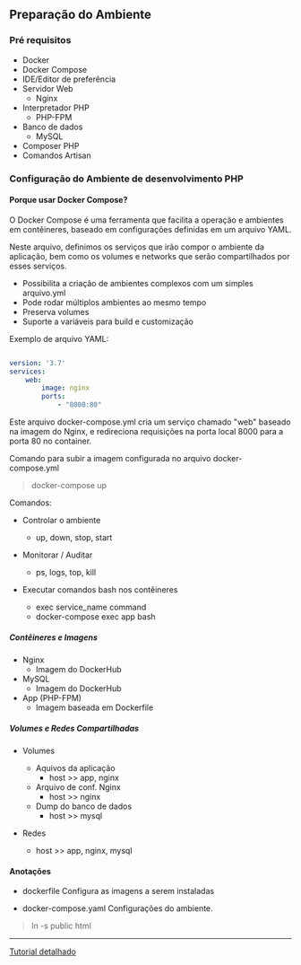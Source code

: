 ## Preparação do Ambiente

### Pré requisitos

- Docker
- Docker Compose
- IDE/Editor de preferência
- Servidor Web
    - Nginx
- Interpretador PHP
    - PHP-FPM
- Banco de dados
    - MySQL
- Composer PHP
- Comandos Artisan


### Configuração do Ambiente de desenvolvimento PHP

#### Porque usar Docker Compose?

O Docker Compose é uma ferramenta que facilita a operação e ambientes em contêineres, baseado em configurações definidas em um arquivo YAML.

Neste arquivo, definimos os serviços que irão compor o ambiente da aplicação, bem como os volumes e networks que serão compartilhados por esses serviços.

- Possibilita a criação de ambientes complexos com um simples arquivo.yml
- Pode rodar múltiplos ambientes ao mesmo tempo
- Preserva volumes
- Suporte a variáveis para build e customização

Exemplo de arquivo YAML:

```yml

version: '3.7'
services:
    web:
        image: nginx
        ports:
            - "8000:80"
```

Este arquivo docker-compose.yml cria um serviço chamado "web" baseado na imagem do Nginx, e redireciona requisições na porta local 8000 para a porta 80 no container.


Comando para subir a imagem configurada no arquivo docker-compose.yml

> docker-compose up

Comandos:

- Controlar o ambiente
    - up, down, stop, start

- Monitorar / Auditar
    - ps, logs, top, kill

- Executar comandos bash nos contêineres
    - exec service_name command
    - docker-compose exec app bash


##### Contêineres e Imagens

- Nginx
    - Imagem do DockerHub
- MySQL
    - Imagem do DockerHub
- App (PHP-FPM)
    - Imagem baseada em Dockerfile


##### Volumes e Redes Compartilhadas

- Volumes
    - Aquivos da aplicação
        - host >> app, nginx
    - Arquivo de conf. Nginx
        - host >> nginx
    - Dump do banco de dados
        - host >> mysql

- Redes
    - host >> app, nginx, mysql



#### Anotações

- dockerfile
    Configura as imagens a serem instaladas

- docker-compose.yaml
    Configurações do ambiente.
 
> ln -s public html
__________________

[Tutorial detalhado](https://www.digitalocean.com/community/tutorials/how-to-install-and-set-up-laravel-with-docker-compose-on-ubuntu-20-04)